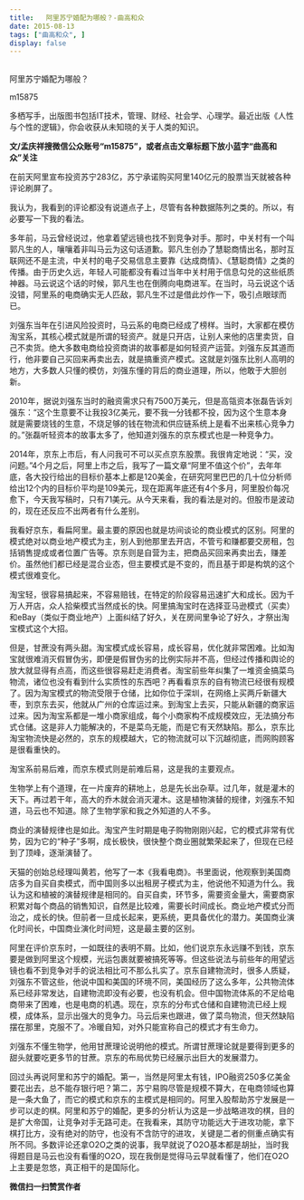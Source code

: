 ```yaml
---
title:   阿里苏宁婚配为哪般？-曲高和众
date: 2015-08-13
tags: ["曲高和众", ]
display: false
---
```



## 



阿里苏宁婚配为哪般？




m15875




多栖写手，出版图书包括IT技术，管理、财经、社会学、心理学。最近出版《人性与个性的逻辑》，你会收获从未知晓的关于人类的知识。


**文/孟庆祥搜微信公众账号“m15875”，或者点击文章标题下放小蓝字“曲高和众”关注**





在前天阿里宣布投资苏宁283亿，苏宁承诺购买阿里140亿元的股票当天就被各种评论刷屏了。



我认为，我看到的评论都没有说道点子上，尽管有各种数据陈列之类的。所以，有必要写一下我的看法。



多年前，马云曾经说过，他拿着望远镜也找不到竞争对手。那时，中关村有一个叫郭凡生的人，嚷嚷着非叫马云为这句话道歉。郭凡生创办了慧聪商情出名，那时互联网还不是主流，中关村的电子交易信息主要靠《达成商情》、《慧聪商情》之类的传播。由于历史久远，年轻人可能都没有看过当年中关村用于信息勾兑的这些纸质神器。马云说这个话的时候，郭凡生也在倒腾向电商进军。在当时，马云说这个话没错，阿里系的电商确实无人匹敌，郭凡生不过是借此炒作一下，吸引点眼球而已。



刘强东当年在引进风险投资时，马云系的电商已经成了榜样。当时，大家都在模仿淘宝系，其核心模式就是所谓的轻资产。就是只开店，让别人来他的店里卖货，自己不卖货。绝大多数电商给投资商讲的故事都是如何轻资产运营。刘强东反其道而行，他非要自己买回来再卖出去，就是搞重资产模式。这就是刘强东比别人高明的地方，大多数人只懂的模仿，刘强东懂的背后的商业道理，所以，他敢于大胆创新。



2010年，据说刘强东当时的融资需求只有7500万美元，但是高瓴资本张磊告诉刘强东：“这个生意要不让我投3亿美元，要不我一分钱都不投，因为这个生意本身就是需要烧钱的生意，不烧足够的钱在物流和供应链系统上是看不出来核心竞争力的。”张磊听轻资本的故事太多了，他知道刘强东的京东模式也是一种竞争力。



2014年，京东上市后，有人问我可不可以买点京东股票。我很肯定地说：“买，没问题。”4个月之后，阿里上市之后，我写了一篇文章“阿里不值这个价”，去年年底，各大投行给出的目标价基本上都是120美金，在研究阿里巴巴的几十位分析师给出12个内的目标价平均是109美元，现在距离年底还有4个多月，阿里股价每况愈下，今天我写稿时，只有71美元。从今天来看，我的看法是对的。但股市是波动的，现在还反应不出两者有什么差别。



我看好京东，看扁阿里。最主要的原因也就是坊间谈论的商业模式的区别。阿里的模式绝对以商业地产模式为主，别人到他那里去开店，不管亏和赚都要交房租，包括销售提成或者位置广告等。京东则是自营为主，把商品买回来再卖出去，赚差价。虽然他们都已经是混合业态，但主要模式是不变的，而且基于即是构筑的这个模式很难变化。



淘宝轻，很容易搞起来，不容易赔钱，在特定的阶段容易迅速扩大和成长。因为千万人开店，众人拾柴模式当然成长的快。阿里搞淘宝时在选择亚马逊模式（买卖）和eBay（类似于商业地产）上面纠结了好久，关在房间里争论了好久，才祭出淘宝模式这个大招。



但是，甘蔗没有两头甜。淘宝模式成长容易，成长容易，优化就非常困难。比如淘宝就很难消灭假冒伪劣，即便是假冒伪劣的比例实际并不高，但经过传播和舆论的放大就显得有点高，而这些很容易赶走消费者。淘宝前些年纠集了一堆资金搞菜鸟物流，诸位也没有看到什么实质性的东西吧？再看看京东的自有物流已经很有规模了。因为淘宝模式的物流受限于仓储，比如你位于深圳，在网络上买两斤新疆大枣，到京东去买，他就从广州的仓库运过来。到淘宝上去买，只能从新疆的商家运过来。因为淘宝系都是一堆小商家组成，每个小商家构不成规模效应，无法搞分布式仓储。这是非人力能解决的，不是菜鸟无能，而是它有天然缺陷。那么，京东比淘宝物流快是必然的，京东的规模越大，它的物流就可以下沉越彻底，而网购顾客是很看重快的。



淘宝系前易后难，而京东模式则是前难后易，这是我的主要观点。



生物学上有个道理，在一片废弃的耕地上，总是先长出杂草。过几年，就是灌木的天下。再过若干年，高大的乔木就会消灭灌木。这是植物演替的规律，刘强东不知道，马云也不知道。除了生物学家和我之外知道的人不多。



商业的演替规律也是如此。淘宝产生时期是电子购物刚刚兴起，它的模式非常有优势，因为它的“种子”多啊，成长极快，很快整个商业圈就繁荣起来了，但现在已经到了顶峰，逐渐演替了。



天猫的创始总经理叫黄若，他写了一本《我看电商》。书里面说，他观察到美国商店多为自买自卖模式，而中国则多以出租房子模式为主，他说他不知道为什么。我认为这和植被的演替规律是相同的。自买自卖，环节多，需要资金量大，需要商家积累对每个商品的销售知识，自然是比较难，需要长时间成长。商业地产模式分而治之，成长的快。但前者一旦成长起来，更系统，更具备优化的潜力。美国商业演化时间长，中国商业演化时间短，这是最主要的区别。



阿里在评价京东时，一如既往的表明不屑。比如，他们说京东永远赚不到钱，京东要是做到阿里这个规模，光运包裹就要被搞死等等。但这些说法与前些年的用望远镜也看不到竞争对手的说法相比可不那么扎实了。京东自建物流时，很多人质疑，刘强东不管这些，他说中国和美国的环境不同，美国经历了这么多年，公共物流体系已经非常发达，自建物流即没有必要，也没有机会。但中国物流体系的不足给电商带来了困难，也是电商的机遇。现在，京东的分布式仓储和自建物流已经上规模，成体系，显示出强大的竞争力。马云后来也跟进，做了菜鸟物流，但天然缺陷摆在那里，克服不了。冷暖自知，对外只能宣称自己的模式才有生命力。



刘强东不懂生物学，他用甘蔗理论说明他的模式。所谓甘蔗理论就是要得到更多的甜头就要吃更多节的甘蔗。京东的布局优势已经展示出巨大的发展潜力。



回过头再说阿里和苏宁的婚配。第一，当然是阿里太有钱，IPO融资250多亿美金要花出去，总不能存银行吧？第二，苏宁易购尽管是规模不算大，在电商领域也算是一条大鱼了，而它的模式和京东的主模式是相同的。阿里入股帮助苏宁发展是一步可以走的棋。阿里和苏宁的婚配，更多的分析认为这是一步战略进攻的棋，目的是扩大帝国，让竞争对手无路可走。在我看来，其防守功能远大于进攻功能，拿下棋打比方，没有绝对的防守，也没有不含防守的进攻，关键是二者的侧重点确实有所不同。多数评论还拿O2O之类的说事，我早就说了O2O基本都是胡扯，当时我得题目是马云也没有看懂的O2O，现在我倒是觉得马云早就看懂了，他们在O2O上主要是忽悠，真正相干的是国际化。










**微信扫一扫赞赏作者**